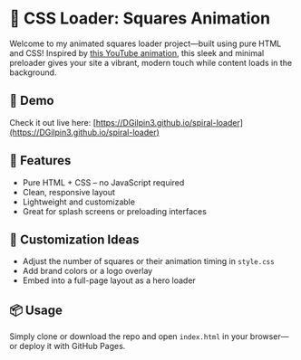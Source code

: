 # 🔲 CSS Loader: Squares Animation

Welcome to my animated squares loader project—built using pure HTML and CSS! Inspired by [this YouTube animation](https://www.youtube.com/shorts/RlFmSQq8IsA), this sleek and minimal preloader gives your site a vibrant, modern touch while content loads in the background.

## 🚀 Demo

Check it out live here: [https://DGilpin3.github.io/spiral-loader](https://DGilpin3.github.io/spiral-loader)  

## 🎯 Features

- Pure HTML + CSS – no JavaScript required  
- Clean, responsive layout  
- Lightweight and customizable  
- Great for splash screens or preloading interfaces

## 🧩 Customization Ideas

- Adjust the number of squares or their animation timing in `style.css`  
- Add brand colors or a logo overlay  
- Embed into a full-page layout as a hero loader

## 📦 Usage

Simply clone or download the repo and open `index.html` in your browser—or deploy it with GitHub Pages.
